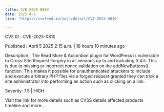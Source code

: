 ```yaml
---
title: CVE-2025-0810
date: 2025-4-5
lien: "https://cvefeed.io/vuln/detail/CVE-2025-0810"

---
```


CVE ID : CVE-2025-0810

Published :  April 5
2025
2:15 a.m. | 18 hours
10 minutes ago

Description : The Read More & Accordion plugin for WordPress is vulnerable to Cross-Site Request Forgery in all versions up to
and including
3.4.5. This is due to missing or incorrect nonce validation on the addNewButtons() function. This makes it possible for unauthenticated attackers to include and execute arbitrary PHP files via a forged request granted they can trick a site administrator into performing an action such as clicking on a link.

Severity: 7.5 | HIGH

Visit the link for more details
such as CVSS details
affected products
timeline
and more...
